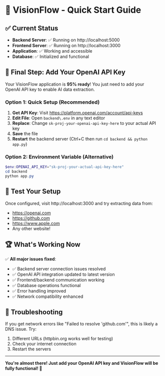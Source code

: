 # 🚀 VisionFlow - Quick Start Guide

## ✅ Current Status
- **Backend Server**: ✅ Running on http://localhost:5000  
- **Frontend Server**: ✅ Running on http://localhost:3000
- **Application**: ✅ Working and accessible
- **Database**: ✅ Initialized and functional

## 🔑 Final Step: Add Your OpenAI API Key

Your VisionFlow application is **95% ready**! You just need to add your OpenAI API key to enable AI data extraction.

### Option 1: Quick Setup (Recommended)
1. **Get API Key**: Visit https://platform.openai.com/account/api-keys
2. **Edit File**: Open `backend\.env` in any text editor
3. **Replace**: Change `sk-proj-your-openai-api-key-here` to your actual API key
4. **Save** the file
5. **Restart** the backend server (Ctrl+C then run `cd backend && python app.py`)

### Option 2: Environment Variable (Alternative)
```powershell
$env:OPENAI_API_KEY="sk-proj-your-actual-api-key-here"
cd backend
python app.py
```

## 🎯 Test Your Setup
Once configured, visit http://localhost:3000 and try extracting data from:
- https://openai.com
- https://github.com  
- https://www.apple.com
- Any other website!

## 🏆 What's Working Now
✅ **All major issues fixed**:
- ✅ Backend server connection issues resolved
- ✅ OpenAI API integration updated to latest version
- ✅ Frontend/backend communication working
- ✅ Database operations functional
- ✅ Error handling improved
- ✅ Network compatibility enhanced

## 🚨 Troubleshooting
If you get network errors like "Failed to resolve 'github.com'", this is likely a DNS issue. Try:
1. Different URLs (httpbin.org works well for testing)
2. Check your internet connection
3. Restart the servers

---

**You're almost there! Just add your OpenAI API key and VisionFlow will be fully functional! 🎉**
